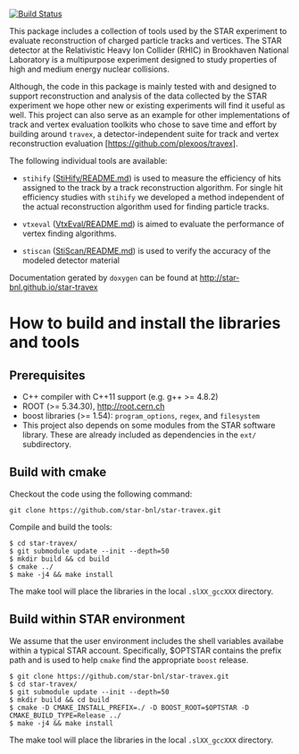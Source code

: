 [![Build Status](https://travis-ci.org/star-bnl/star-travex.svg?branch=master)](https://travis-ci.org/star-bnl/star-travex)

This package includes a collection of tools used by the STAR experiment to
evaluate reconstruction of charged particle tracks and vertices. The STAR
detector at the Relativistic Heavy Ion Collider (RHIC) in Brookhaven National
Laboratory is a multipurpose experiment designed to study properties of high and
medium energy nuclear collisions.

Although, the code in this package is mainly tested with and designed to support
reconstruction and analysis of the data collected by the STAR experiment we hope
other new or existing experiments will find it useful as well. This project can
also serve as an example for other implementations of track and vertex
evaluation toolkits who chose to save time and effort by building around
`travex`, a detector-independent suite for track and vertex reconstruction
evaluation [https://github.com/plexoos/travex].

The following individual tools are available:

- `stihify` ([StiHify/README.md](StiHify/README.md)) is used to measure the
efficiency of hits assigned to the track by a track reconstruction algorithm.
For single hit efficiency studies with `stihify` we developed a method
independent of the actual reconstruction algorithm used for finding particle
tracks.

- `vtxeval` ([VtxEval/README.md](VtxEval/README.md)) is aimed to evaluate the
performance of vertex finding algorithms.

- `stiscan` ([StiScan/README.md](StiScan/README.md)) is used to verify the
accuracy of the modeled detector material

Documentation gerated by `doxygen` can be found at <http://star-bnl.github.io/star-travex>


How to build and install the libraries and tools
================================================


Prerequisites
-------------

- C++ compiler with C++11 support (e.g. g++ >= 4.8.2)
- ROOT (>= 5.34.30), http://root.cern.ch
- boost libraries (>= 1.54): `program_options`, `regex`, and `filesystem`
- This project also depends on some modules from the STAR software library.
  These are already included as dependencies in the `ext/` subdirectory.


Build with cmake
----------------

Checkout the code using the following command:

    git clone https://github.com/star-bnl/star-travex.git

Compile and build the tools:

    $ cd star-travex/
    $ git submodule update --init --depth=50
    $ mkdir build && cd build
    $ cmake ../
    $ make -j4 && make install

The make tool will place the libraries in the local `.slXX_gccXXX` directory.


Build within STAR environment
-----------------------------

We assume that the user environment includes the shell variables availabe within
a typical STAR account. Specifically, $OPTSTAR contains the prefix path and is
used to help `cmake` find the appropriate `boost` release.

    $ git clone https://github.com/star-bnl/star-travex.git
    $ cd star-travex/
    $ git submodule update --init --depth=50
    $ mkdir build && cd build
    $ cmake -D CMAKE_INSTALL_PREFIX=./ -D BOOST_ROOT=$OPTSTAR -D CMAKE_BUILD_TYPE=Release ../
    $ make -j4 && make install

The make tool will place the libraries in the local `.slXX_gccXXX` directory.
